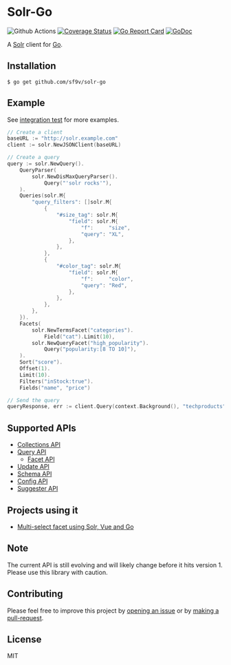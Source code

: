 # Solr-Go

![Github Actions](https://github.com/sf9v/solr-go/workflows/test/badge.svg)
[![Coverage Status](https://coveralls.io/repos/github/sf9v/solr-go/badge.svg?branch=main)](https://coveralls.io/github/sf9v/solr-go?branch=main)
[![Go Report Card](https://goreportcard.com/badge/github.com/sf9v/solr-go)](https://goreportcard.com/report/github.com/sf9v/solr-go)
[![GoDoc](https://pkg.go.dev/badge/github.com/sf9v/solr-go)](https://pkg.go.dev/github.com/sf9v/solr-go)

A [Solr](https://lucene.apache.org/solr) client for [Go](https://golang.org/).

## Installation

```console
$ go get github.com/sf9v/solr-go
```

## Example

See [integration test](integration_test.go) for more examples.

```go
// Create a client
baseURL := "http://solr.example.com"
client := solr.NewJSONClient(baseURL)

// Create a query
query := solr.NewQuery().
    QueryParser(
        solr.NewDisMaxQueryParser().
            Query("'solr rocks'"),
    ).
    Queries(solr.M{
        "query_filters": []solr.M{
            {
                "#size_tag": solr.M{
                    "field": solr.M{
                        "f":     "size",
                        "query": "XL",
                    },
                },
            },
            {
                "#color_tag": solr.M{
                    "field": solr.M{
                        "f":     "color",
                        "query": "Red",
                    },
                },
            },
        },
    }).
    Facets(
        solr.NewTermsFacet("categories").
            Field("cat").Limit(10),
        solr.NewQueryFacet("high_popularity").
            Query("popularity:[8 TO 10]"),
    ).
    Sort("score").
    Offset(1).
    Limit(10).
    Filters("inStock:true").
    Fields("name", "price")

// Send the query
queryResponse, err := client.Query(context.Background(), "techproducts", query)
```

## Supported APIs

- [Collections API](https://lucene.apache.org/solr/guide/8_8/collections-api.html)
- [Query API](https://lucene.apache.org/solr/guide/8_8/json-request-api.html)
  - [Facet API](https://lucene.apache.org/solr/guide/8_8/json-facet-api.html)
- [Update API](https://lucene.apache.org/solr/guide/8_8/uploading-data-with-index-handlers.html#uploading-data-with-index-handlers)
- [Schema API](https://lucene.apache.org/solr/guide/8_8/schema-api.html)
- [Config API](https://lucene.apache.org/solr/guide/8_8/config-api.html)
- [Suggester API](https://lucene.apache.org/solr/guide/8_8/suggester.html)

## Projects using it

- [Multi-select facet using Solr, Vue and Go](https://github.com/sf9v/multi-select-facet)

## Note

The current API is still evolving and will likely change before it hits version 1. Please use this library with caution.

## Contributing

Please feel free to improve this project by [opening an issue](https://github.com/sf9v/solr-go/issues/new) or by [making a pull-request](https://github.com/sf9v/solr-go/pulls).

## License

MIT

